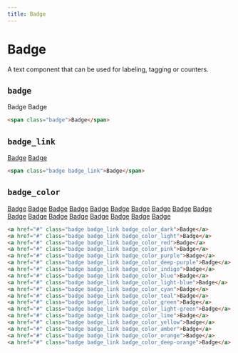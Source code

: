 ```yaml
---
title: Badge
---
```


# Badge

<p class="text_lead">A text component that can be used for labeling, tagging or counters.</p>

## `badge`

<div class="demo demo_medium_row">
  <div class="demo__render">
    <span class="badge">Badge</span>
    <span class="badge badge_inverted">Badge</span>
  </div><!-- .demo__render -->
  <div class="demo__code">

```html
<span class="badge">Badge</span>
```

  </div><!-- .demo__code -->
</div><!-- .demo -->

## `badge_link`

<div class="demo demo_medium_row">
  <div class="demo__render">
    <a href="#" class="badge badge_link">Badge</a>
    <a href="#" class="badge badge_link badge_inverted">Badge</a>
  </div><!-- .demo__render -->
  <div class="demo__code">

```html
<span class="badge badge_link">Badge</span>
```

  </div><!-- .demo__code -->
</div><!-- .demo -->

## `badge_color`

<div class="demo demo_medium_row">
  <div class="demo__render demo__render_tile">
    <a href="#" class="badge badge_link badge_color_dark">Badge</a>
    <a href="#" class="badge badge_link badge_color_light">Badge</a>
    <a href="#" class="badge badge_link badge_color_red">Badge</a>
    <a href="#" class="badge badge_link badge_color_pink">Badge</a>
    <a href="#" class="badge badge_link badge_color_purple">Badge</a>
    <a href="#" class="badge badge_link badge_color_deep-purple">Badge</a>
    <a href="#" class="badge badge_link badge_color_indigo">Badge</a>
    <a href="#" class="badge badge_link badge_color_blue">Badge</a>
    <a href="#" class="badge badge_link badge_color_light-blue">Badge</a>
    <a href="#" class="badge badge_link badge_color_cyan">Badge</a>
    <a href="#" class="badge badge_link badge_color_teal">Badge</a>
    <a href="#" class="badge badge_link badge_color_green">Badge</a>
    <a href="#" class="badge badge_link badge_color_light-green">Badge</a>
    <a href="#" class="badge badge_link badge_color_lime">Badge</a>
    <a href="#" class="badge badge_link badge_color_yellow">Badge</a>
    <a href="#" class="badge badge_link badge_color_amber">Badge</a>
    <a href="#" class="badge badge_link badge_color_orange">Badge</a>
    <a href="#" class="badge badge_link badge_color_deep-orange">Badge</a>
  </div><!-- .demo__render -->
  <div class="demo__code">

```html
<a href="#" class="badge badge_link badge_color_dark">Badge</a>
<a href="#" class="badge badge_link badge_color_light">Badge</a>
<a href="#" class="badge badge_link badge_color_red">Badge</a>
<a href="#" class="badge badge_link badge_color_pink">Badge</a>
<a href="#" class="badge badge_link badge_color_purple">Badge</a>
<a href="#" class="badge badge_link badge_color_deep-purple">Badge</a>
<a href="#" class="badge badge_link badge_color_indigo">Badge</a>
<a href="#" class="badge badge_link badge_color_blue">Badge</a>
<a href="#" class="badge badge_link badge_color_light-blue">Badge</a>
<a href="#" class="badge badge_link badge_color_cyan">Badge</a>
<a href="#" class="badge badge_link badge_color_teal">Badge</a>
<a href="#" class="badge badge_link badge_color_green">Badge</a>
<a href="#" class="badge badge_link badge_color_light-green">Badge</a>
<a href="#" class="badge badge_link badge_color_lime">Badge</a>
<a href="#" class="badge badge_link badge_color_yellow">Badge</a>
<a href="#" class="badge badge_link badge_color_amber">Badge</a>
<a href="#" class="badge badge_link badge_color_orange">Badge</a>
<a href="#" class="badge badge_link badge_color_deep-orange">Badge</a>
```

  </div><!-- .demo__code -->
</div><!-- .demo -->
